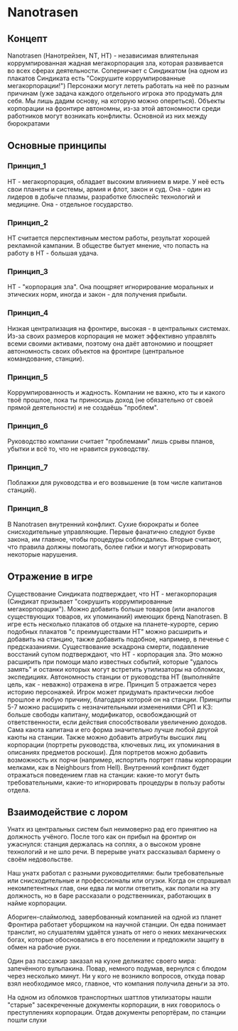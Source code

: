 # Nanotrasen

## Концепт
Nanotrasen (Нанотрейзен, NT, НТ) - независимая влиятельная коррумпированная жадная мегакорпорация зла, которая развивается во всех сферах деятельности. Соперничает с Синдикатом (на одном из плакатов Синдиката есть "Сокрушите коррумпированные мегакорпорации!")
Персонажи могут лететь работать на неё по разным причинам (уже задача каждого отдельного игрока это продумать для себя. Мы лишь дадим основу, на которую можно опереться).
Объекты корпорации на фронтире автономны, из-за этой автономности среди работников могут возникать конфликты. Основной из них между бюрократами 
## Основные принципы

### Принцип_1
НТ - мегакорпорация, обладает высоким влиянием в мире. У неё есть свои планеты и системы, армия и флот, закон и суд. Она - один из лидеров в добыче плазмы, разработке блюспейс технологий и медицине. Она - отдельное государство.
### Принцип_2
НТ считается перспективным местом работы, результат хорошей рекламной кампании. В обществе бытует мнение, что попасть на работу в НТ - большая удача.
### Принцип_3
НТ - "корпорация зла". Она поощряет игнорирование моральных и этических норм, иногда и закон - для получения прибыли.
### Принцип_4
Низкая централизация на фронтире, высокая - в центральных системах. Из-за своих размеров корпорация не может эффективно управлять всеми своими активами, поэтому она даёт автономию и поощряет автономность своих объектов на фронтире (центральное командование, станции).
### Принцип_5
Коррумпированность и жадность. Компании не важно, кто ты и какого твоё прошлое, пока ты приносишь доход (не обязательно от своей прямой деятельности) и не создаёшь "проблем".
### Принцип_6
Руководство компании считает "проблемами" лишь срывы планов, убытки и всё то, что не нравится руководству. 
### Принцип_7 
Поблажки для руководства и его возвышение (в том числе капитанов станций).
### Принцип_8
В Nanotrasen внутренний конфликт. Сухие бюрократы и более снисходительные управляющие. Первые фанатично следуют букве закона, им главное, чтобы процедуры соблюдались. Вторые считают, что правила должны помогать, более гибки и могут игнорировать некоторые нарушения.
## Отражение в игре
Существование Синдиката подтверждает, что НТ - мегакорпорация (Синдикат призывает "сокрушить коррумпированные мегакорпорации"). Можно добавить больше товаров (или аналогов существующих товаров, их упоминаний) имеющих бренд Nanotrasen. В игре есть несколько плакатов об отдыхе на планете-курорте, серию подобных плакатов "с преимуществами НТ" можно расширить и добавить на станцию, также добавить подобное, например, в печенье с предсказаниями.
Существование эскадрона смерти, подавление восстаний супом подтверждают, что НТ - корпорация зла. Это можно расширить при помощи мало известных событий, которые "удалось замять" и останки которых могут встретить утилизаторы на обломках, экспедициях.
Автономность станции от руководства НТ (выполняйте цель, как - неважно) отражена в игре.
Принцип 5 отражается через историю персонажей. Игрок может придумать практически любое прошлое и любую причину, благодаря которой он на станции. Принципы 5-7 можно расширить с незначительными изменениями СРП и КЗ: больше свободы капитану, модификатор, освобождающий от ответственности, если действия способствовали увеличению доходов. Сама каюта капитана и его форма значительно лучше любой другой каюты на станции. Также можно добавить атрибуты высших лиц корпорации (портреты руководства, ключевых лиц, их упоминания в описаниях предметов роскоши). Для портретов можно добавить возможность их порчи (например, испортить портрет главы корпорации мелками, как в Neighbours from Hell).
Внутренний конфликт будет отражаться поведением глав на станции: какие-то могут быть требовательными, какие-то игнорировать процедуры в пользу работы отдела.
## Взаимодействие с лором
Унатх из центральных систем был неимоверно рад его принятию на должность учёного. После того как он прибыл на фронтир он ужаснулся: станция держалась на соплях, а о высоком уровне технологий и не шло речи. В перерыве унатх рассказывал бармену о своём недовольстве.

Наш унатх работал с разными руководителями: были требовательные или снисходительные и профессионалы или огузки. Когда он спрашивал некомпетентных глав, они едва ли могли ответить, как попали на эту должность, но в баре рассказали о родственниках, работающих в найме корпорации.

Абориген-слаймолюд, завербованный компанией на одной из планет Фронтира работает уборщиком на научной станции. Он едва понимает транслит, но слушателям удаётся узнать от него о неких механических богах, которые обосновались в его поселении и предложили защиту в обмен на рабочие руки.

Один раз пассажир заказал на кухне деликатес своего мира: запечённого вульпакина. Повар, немного подумав, вернулся с блюдом через несколько минут. Ни у кого не возникло вопросов, откуда повар взял необходимое мясо, главное, что компания получила деньги за это.

На одном из обломков транспортных шаттлов утилизаторы нашли "старые" засекреченные документы корпорации, в них говорилось о преступлениях корпорации. Отдав документы репортёрам, по станции пошли слухи 
